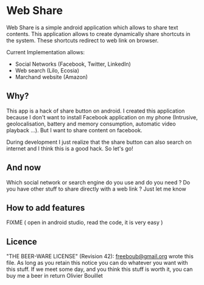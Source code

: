 Web Share
======

Web Share is a simple android application which allows to share text contents.
This application allows to create dynamically share shortcuts in the system.
These shortcuts redirect to web link on browser.

Current Implementation allows:
 * Social Networks (Facebook, Twitter, LinkedIn)
 * Web search (Lilo, Ecosia)
 * Marchand website (Amazon)

Why?
---------

This app is a hack of share button on android.
I created this application because I don't want to install Facebook application on my phone (Intrusive, geolocalisation, battery and memory consumption, automatic video playback ...).
But I want to share content on facebook.

During development I just realize that the share button can also search on internet and I think this is a good hack.
So let's go!

And now
---------

Which social network or search engine do you use and do you need ?
Do you have other stuff to share directly with a web link ? 
Just let me know


How to add features
---------

FIXME ( open in android studio, read the code, it is very easy )


Licence
---------

"THE BEER-WARE LICENSE" (Revision 42):
<freeboub@gmail.org> wrote this file. As long as you retain this notice you
can do whatever you want with this stuff. If we meet some day, and you think
this stuff is worth it, you can buy me a beer in return Olivier Bouillet
